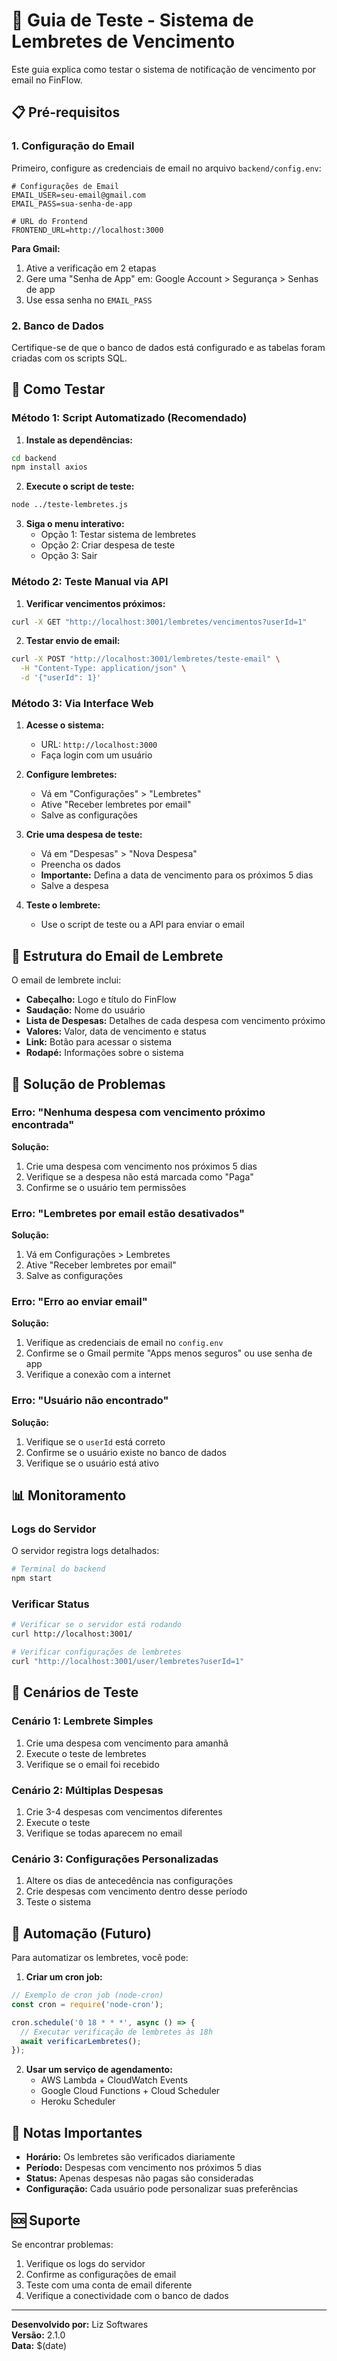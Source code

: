 # 🔔 Guia de Teste - Sistema de Lembretes de Vencimento

Este guia explica como testar o sistema de notificação de vencimento por email no FinFlow.

## 📋 Pré-requisitos

### 1. Configuração do Email
Primeiro, configure as credenciais de email no arquivo `backend/config.env`:

```env
# Configurações de Email
EMAIL_USER=seu-email@gmail.com
EMAIL_PASS=sua-senha-de-app

# URL do Frontend
FRONTEND_URL=http://localhost:3000
```

**Para Gmail:**
1. Ative a verificação em 2 etapas
2. Gere uma "Senha de App" em: Google Account > Segurança > Senhas de app
3. Use essa senha no `EMAIL_PASS`

### 2. Banco de Dados
Certifique-se de que o banco de dados está configurado e as tabelas foram criadas com os scripts SQL.

## 🚀 Como Testar

### Método 1: Script Automatizado (Recomendado)

1. **Instale as dependências:**
```bash
cd backend
npm install axios
```

2. **Execute o script de teste:**
```bash
node ../teste-lembretes.js
```

3. **Siga o menu interativo:**
   - Opção 1: Testar sistema de lembretes
   - Opção 2: Criar despesa de teste
   - Opção 3: Sair

### Método 2: Teste Manual via API

1. **Verificar vencimentos próximos:**
```bash
curl -X GET "http://localhost:3001/lembretes/vencimentos?userId=1"
```

2. **Testar envio de email:**
```bash
curl -X POST "http://localhost:3001/lembretes/teste-email" \
  -H "Content-Type: application/json" \
  -d '{"userId": 1}'
```

### Método 3: Via Interface Web

1. **Acesse o sistema:**
   - URL: `http://localhost:3000`
   - Faça login com um usuário

2. **Configure lembretes:**
   - Vá em "Configurações" > "Lembretes"
   - Ative "Receber lembretes por email"
   - Salve as configurações

3. **Crie uma despesa de teste:**
   - Vá em "Despesas" > "Nova Despesa"
   - Preencha os dados
   - **Importante:** Defina a data de vencimento para os próximos 5 dias
   - Salve a despesa

4. **Teste o lembrete:**
   - Use o script de teste ou a API para enviar o email

## 📧 Estrutura do Email de Lembrete

O email de lembrete inclui:

- **Cabeçalho:** Logo e título do FinFlow
- **Saudação:** Nome do usuário
- **Lista de Despesas:** Detalhes de cada despesa com vencimento próximo
- **Valores:** Valor, data de vencimento e status
- **Link:** Botão para acessar o sistema
- **Rodapé:** Informações sobre o sistema

## 🔧 Solução de Problemas

### Erro: "Nenhuma despesa com vencimento próximo encontrada"
**Solução:**
1. Crie uma despesa com vencimento nos próximos 5 dias
2. Verifique se a despesa não está marcada como "Paga"
3. Confirme se o usuário tem permissões

### Erro: "Lembretes por email estão desativados"
**Solução:**
1. Vá em Configurações > Lembretes
2. Ative "Receber lembretes por email"
3. Salve as configurações

### Erro: "Erro ao enviar email"
**Solução:**
1. Verifique as credenciais de email no `config.env`
2. Confirme se o Gmail permite "Apps menos seguros" ou use senha de app
3. Verifique a conexão com a internet

### Erro: "Usuário não encontrado"
**Solução:**
1. Verifique se o `userId` está correto
2. Confirme se o usuário existe no banco de dados
3. Verifique se o usuário está ativo

## 📊 Monitoramento

### Logs do Servidor
O servidor registra logs detalhados:
```bash
# Terminal do backend
npm start
```

### Verificar Status
```bash
# Verificar se o servidor está rodando
curl http://localhost:3001/

# Verificar configurações de lembretes
curl "http://localhost:3001/user/lembretes?userId=1"
```

## 🎯 Cenários de Teste

### Cenário 1: Lembrete Simples
1. Crie uma despesa com vencimento para amanhã
2. Execute o teste de lembretes
3. Verifique se o email foi recebido

### Cenário 2: Múltiplas Despesas
1. Crie 3-4 despesas com vencimentos diferentes
2. Execute o teste
3. Verifique se todas aparecem no email

### Cenário 3: Configurações Personalizadas
1. Altere os dias de antecedência nas configurações
2. Crie despesas com vencimento dentro desse período
3. Teste o sistema

## 🔄 Automação (Futuro)

Para automatizar os lembretes, você pode:

1. **Criar um cron job:**
```javascript
// Exemplo de cron job (node-cron)
const cron = require('node-cron');

cron.schedule('0 18 * * *', async () => {
  // Executar verificação de lembretes às 18h
  await verificarLembretes();
});
```

2. **Usar um serviço de agendamento:**
   - AWS Lambda + CloudWatch Events
   - Google Cloud Functions + Cloud Scheduler
   - Heroku Scheduler

## 📝 Notas Importantes

- **Horário:** Os lembretes são verificados diariamente
- **Período:** Despesas com vencimento nos próximos 5 dias
- **Status:** Apenas despesas não pagas são consideradas
- **Configuração:** Cada usuário pode personalizar suas preferências

## 🆘 Suporte

Se encontrar problemas:

1. Verifique os logs do servidor
2. Confirme as configurações de email
3. Teste com uma conta de email diferente
4. Verifique a conectividade com o banco de dados

---

**Desenvolvido por:** Liz Softwares  
**Versão:** 2.1.0  
**Data:** $(date) 